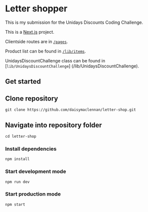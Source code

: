 # Letter shopper

This is my submission for the Unidays Discounts Coding Challenge.

This is a [Next.js](https://nextjs.org) project.

Clientside routes are in [`/pages`](/pages).

Product list can be found in [`/lib/items`](/lib/items).

UnidaysDiscountChallenge class can be found in [`lib/UnidaysDiscountChallenge`] (/lib/UnidaysDiscountChallenge).

## Get started
## Clone repository
```
git clone https://github.com/daisymaclennan/letter-shop.git
```
## Navigate into repository folder
```
cd letter-shop
```
### Install dependencies

```
npm install
```

### Start development mode

```
npm run dev
```

### Start production mode

```
npm start
```
